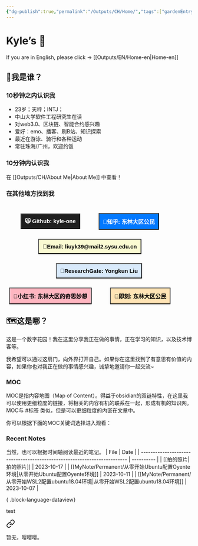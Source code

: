 ```yaml
---
{"dg-publish":true,"permalink":"/Outputs/CH/Home/","tags":["gardenEntry"]}
---
```


# Kyle’s 🏡

If you are in English, please click -> [[Outputs/EN/Home-en\|Home-en]]

## 🤯我是谁？
### 10秒钟之内认识我 
- 23岁；天秤；INTJ；
- 中山大学软件工程研究生在读
- 对web3.0、区块链、智能合约感兴趣
- 爱好：emo、播客、刷B站、知识探索
- 最近在游泳、骑行和各种运动
- 常驻珠海/广州，欢迎约饭
### 10分钟内认识我
在 [[Outputs/CH/About Me\|About Me]] 中查看！
### 在其他地方找到我
<div style="display: flex; flex-wrap: wrap; align-items: center; justify-content: center;">
<div style="display: inline-flex; justify-content: center; margin-right: 50px; margin-top: 25px;"> <a href="https://github.com/kyle-one" target="_blank"> <button style=" font-size: 15px; cursor: pointer;padding: 10px; height: fit-content; margin-top: 0px; background: var(--text-accent); font-weight: 600; color: #FFFFFF; background-color: #1F1F1F">🙀 Github: kyle-one  </button> </a> 
</div>
<div style="display: inline-flex; justify-content: center; margin-right: 50px; margin-top: 25px;"> <a href="https://www.zhihu.com/people/liu-yong-kun-19" target="_blank"> <button style=" font-size: 15px; padding: 10px; height: fit-content; margin-top: 0px; cursor: pointer;background: var(--text-accent); font-weight: 600; color: #FFFFFF; background-color: #0279FF"> 📘知乎: 东林大区公民 </button> </a> </div> 
<div style="display: inline-flex; justify-content: center; margin-right: 50px; margin-top: 25px;"> <a href="mailto:Lyk39@mail2.sysu.edu.cn" target="_blank"> <button style=" font-size: 15px; padding: 10px; height: fit-content; margin-top: 0px; cursor: pointer;background: var(--text-accent); font-weight: 600; color: #000000; background-color: #FAFAD2"> 📧Email: liuyk39@mail2.sysu.edu.cn </button> </a>
</div> 

<div style="display: inline-flex; justify-content: center; margin-top: 25px;"> <a href="https://www.researchgate.net/profile/Yongkun-Liu-2" target="_blank"> <button style=" font-size: 15px; padding: 10px; height: fit-content; margin-top: 0px; cursor: pointer;background: var(--text-accent); font-weight: 600;color: #000000; background-color: #D9EAFB"> 📒ResearchGate: Yongkun Liu </button> </a>
</div> 

<div style="display: inline-flex; justify-content: center; margin-right: 50px;margin-top: 25px;"> <a href="https://www.xiaohongshu.com/user/profile/5bfbe42051783a7cfb5ec5bf" target="_blank"> <button style=" font-size: 15px; padding: 10px; height: fit-content; margin-top: 0px; cursor: pointer;background: var(--text-accent); font-weight: 600;color: #000000; background-color: #FFB6C1"> 📕小红书: 东林大区的奇思妙想 </button> </a>
</div> 

<div style="display: inline-flex; justify-content: center; margin-right: 50px;margin-top: 25px;"> <a href="https://web.okjike.com/u/2d398e62-527d-48e8-84df-9f63178d3966" target="_blank"> <button style=" font-size: 15px; padding: 10px; height: fit-content; margin-top: 0px; cursor: pointer;background: var(--text-accent); font-weight: 600;color: #000000; background-color: #FFE4B5"> 📙即刻: 东林大区公民 </button> </a>
</div> 

</div>

## 🗺️这是哪？
这是一个数字花园！我在这里分享我正在做的事情，正在学习的知识，以及技术博客等。

我希望可以通过这扇门，向外界打开自己。如果你在这里找到了有意思有价值的内容，如果你也对我正在做的事情感兴趣，诚挚地邀请你一起交流~
### MOC
MOC是指内容地图（Map of Content）。得益于obsidian的双链特性，在这里我可以使用更细粒度的链接，将相关的内容有机的联系在一起，形成有机的知识网。MOC与 #标签 类似，但是可以更细粒度的内嵌在文章中。

你可以根据下面的MOC关键词选择进入观看：

### Recent Notes
当然，也可以根据时间轴阅读最近的笔记。
| File                                                                     | Date       |
| ------------------------------------------------------------------------ | ---------- |
| [[拍的照片\|拍的照片]]                                                        | 2023-10-17 |
| [[MyNote/Permanent/从零开始Ubuntu配置Oyente环境\|从零开始Ubuntu配置Oyente环境]]       | 2023-10-11 |
| [[MyNote/Permanent/从零开始WSL2配置ubuntu18.04环境\|从零开始WSL2配置ubuntu18.04环境]] | 2023-10-07 |

{ .block-language-dataview}

test

<div class="transclusion internal-embed is-loaded"><a class="markdown-embed-link" href="//" aria-label="Open link"><svg xmlns="http://www.w3.org/2000/svg" width="24" height="24" viewBox="0 0 24 24" fill="none" stroke="currentColor" stroke-width="2" stroke-linecap="round" stroke-linejoin="round" class="svg-icon lucide-link"><path d="M10 13a5 5 0 0 0 7.54.54l3-3a5 5 0 0 0-7.07-7.07l-1.72 1.71"></path><path d="M14 11a5 5 0 0 0-7.54-.54l-3 3a5 5 0 0 0 7.07 7.07l1.71-1.71"></path></svg></a><div class="markdown-embed">




暂无，嘤嘤嘤。

</div></div>


